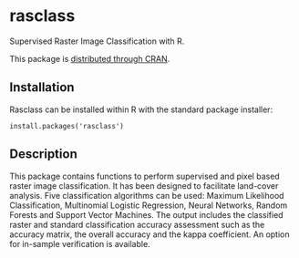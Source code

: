 rasclass
========
Supervised Raster Image Classification with R.

This package is [distributed through CRAN](https://cran.r-project.org/web/packages/rasclass/index.html).

Installation
------------
Rasclass can be installed within R with the standard package installer:

    install.packages('rasclass')

Description
-----------
This package contains functions to perform supervised and pixel based raster
image classification. It has been designed to facilitate land-cover analysis.
Five classification algorithms can be used: Maximum Likelihood Classification,
Multinomial Logistic Regression, Neural Networks, Random Forests and Support
Vector Machines. The output includes the classified raster and standard
classification accuracy assessment such as the accuracy matrix, the overall
accuracy and the kappa coefficient. An option for in-sample verification is
available.
